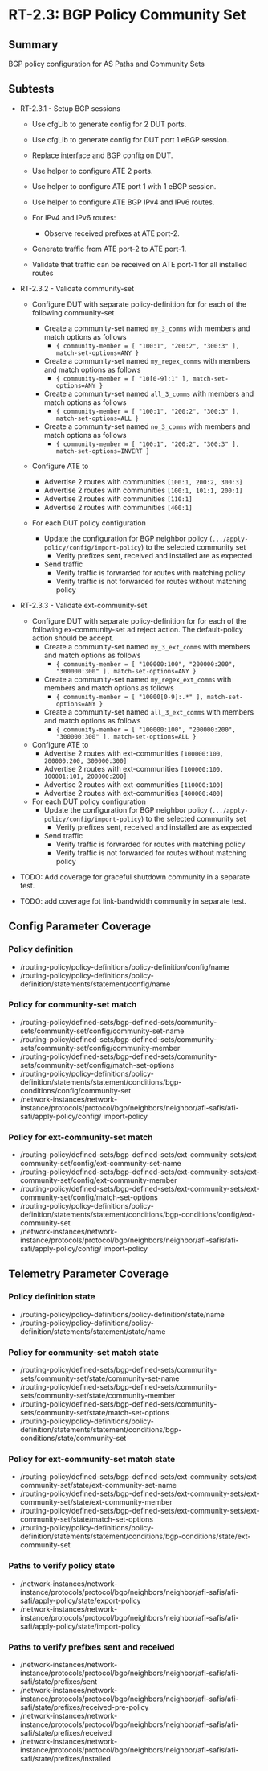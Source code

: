 # RT-2.3: BGP Policy Community Set

## Summary

BGP policy configuration for AS Paths and Community Sets

## Subtests

* RT-2.3.1 - Setup BGP sessions
  * Use cfgLib to generate config for 2 DUT ports.
  * Use cfgLib to generate config for DUT port 1 eBGP session.
  * Replace interface and BGP config on DUT.

  * Use helper to configure ATE 2 ports.
  * Use helper to configure ATE port 1 with 1 eBGP session.
  * Use helper to configure ATE BGP IPv4 and IPv6 routes.
  
  * For IPv4 and IPv6 routes:
    * Observe received prefixes at ATE port-2.
  * Generate traffic from ATE port-2 to ATE port-1.
  * Validate that traffic can be received on ATE port-1 for all installed
        routes

* RT-2.3.2 - Validate community-set
  * Configure DUT with separate policy-definition for for each of the following community-set
    * Create a community-set named `my_3_comms` with members and match options as follows
      * `{ community-member = [ "100:1", "200:2", "300:3" ], match-set-options=ANY }`
    * Create a community-set named `my_regex_comms` with members and match options as follows
      * `{ community-member = [ "10[0-9]:1" ], match-set-options=ANY }`
    * Create a community-set named `all_3_comms` with members and match options as follows
      * `{ community-member = [ "100:1", "200:2", "300:3" ], match-set-options=ALL }`
    * Create a community-set named `no_3_comms` with members and match options as follows
      * `{ community-member = [ "100:1", "200:2", "300:3" ], match-set-options=INVERT }`

  * Configure ATE to
    * Advertise 2 routes with communities `[100:1, 200:2, 300:3]`
    * Advertise 2 routes with communities `[100:1, 101:1, 200:1]`
    * Advertise 2 routes with communities `[110:1]`
    * Advertise 2 routes with communities `[400:1]`
  * For each DUT policy configuration
    * Update the configuration for BGP neighbor policy (`.../apply-policy/config/import-policy`) to the selected community set
      * Verify prefixes sent, received and installed are as expected
    * Send traffic
      * Verify traffic is forwarded for routes with matching policy
      * Verify traffic is not forwarded for routes without matching policy

* RT-2.3.3 - Validate ext-community-set
  * Configure DUT with separate policy-definition for for each of the following ex-community-set ad reject action. The default-policy action should be accept.
    * Create a community-set named `my_3_ext_comms` with members and match options as follows
      * `{ community-member = [ "100000:100", "200000:200", "300000:300" ], match-set-options=ANY }`
    * Create a community-set named `my_regex_ext_comms` with members and match options as follows
      * `{ community-member = [ "10000[0-9]:.*" ], match-set-options=ANY }`
    * Create a community-set named `all_3_ext_comms` with members and match options as follows
      * `{ community-member = [ "100000:100", "200000:200", "300000:300" ], match-set-options=ALL }`
  * Configure ATE to
    * Advertise 2 routes with ext-communities `[100000:100, 200000:200, 300000:300]`
    * Advertise 2 routes with ext-communities `[100000:100, 100001:101, 200000:200]`
    * Advertise 2 routes with ext-communities `[110000:100]`
    * Advertise 2 routes with ext-communities `[400000:400]`
  * For each DUT policy configuration
    * Update the configuration for BGP neighbor policy (`.../apply-policy/config/import-policy`) to the selected community set
      * Verify prefixes sent, received and installed are as expected
    * Send traffic
      * Verify traffic is forwarded for routes with matching policy
      * Verify traffic is not forwarded for routes without matching policy

* TODO: Add coverage for graceful shutdown community in a separate test.
* TODO: add coverage fot link-bandwidth community in separate test.

## Config Parameter Coverage

### Policy definition

* /routing-policy/policy-definitions/policy-definition/config/name
* /routing-policy/policy-definitions/policy-definition/statements/statement/config/name

### Policy for community-set match

* /routing-policy/defined-sets/bgp-defined-sets/community-sets/community-set/config/community-set-name
* /routing-policy/defined-sets/bgp-defined-sets/community-sets/community-set/config/community-member
* /routing-policy/defined-sets/bgp-defined-sets/community-sets/community-set/config/match-set-options
* /routing-policy/policy-definitions/policy-definition/statements/statement/conditions/bgp-conditions/config/community-set
* /network-instances/network-instance/protocols/protocol/bgp/neighbors/neighbor/afi-safis/afi-safi/apply-policy/config/
import-policy

### Policy for ext-community-set match

* /routing-policy/defined-sets/bgp-defined-sets/ext-community-sets/ext-community-set/config/ext-community-set-name
* /routing-policy/defined-sets/bgp-defined-sets/ext-community-sets/ext-community-set/config/ext-community-member
* /routing-policy/defined-sets/bgp-defined-sets/ext-community-sets/ext-community-set/config/match-set-options
* /routing-policy/policy-definitions/policy-definition/statements/statement/conditions/bgp-conditions/config/ext-community-set
* /network-instances/network-instance/protocols/protocol/bgp/neighbors/neighbor/afi-safis/afi-safi/apply-policy/config/
import-policy

## Telemetry Parameter Coverage

### Policy definition state

* /routing-policy/policy-definitions/policy-definition/state/name
* /routing-policy/policy-definitions/policy-definition/statements/statement/state/name

### Policy for community-set match state

* /routing-policy/defined-sets/bgp-defined-sets/community-sets/community-set/state/community-set-name
* /routing-policy/defined-sets/bgp-defined-sets/community-sets/community-set/state/community-member
* /routing-policy/defined-sets/bgp-defined-sets/community-sets/community-set/state/match-set-options
* /routing-policy/policy-definitions/policy-definition/statements/statement/conditions/bgp-conditions/state/community-set

### Policy for ext-community-set match state

* /routing-policy/defined-sets/bgp-defined-sets/ext-community-sets/ext-community-set/state/ext-community-set-name
* /routing-policy/defined-sets/bgp-defined-sets/ext-community-sets/ext-community-set/state/ext-community-member
* /routing-policy/defined-sets/bgp-defined-sets/ext-community-sets/ext-community-set/state/match-set-options
* /routing-policy/policy-definitions/policy-definition/statements/statement/conditions/bgp-conditions/state/ext-community-set

### Paths to verify policy state

* /network-instances/network-instance/protocols/protocol/bgp/neighbors/neighbor/afi-safis/afi-safi/apply-policy/state/export-policy
* /network-instances/network-instance/protocols/protocol/bgp/neighbors/neighbor/afi-safis/afi-safi/apply-policy/state/import-policy

### Paths to verify prefixes sent and received

* /network-instances/network-instance/protocols/protocol/bgp/neighbors/neighbor/afi-safis/afi-safi/state/prefixes/sent
* /network-instances/network-instance/protocols/protocol/bgp/neighbors/neighbor/afi-safis/afi-safi/state/prefixes/received-pre-policy
* /network-instances/network-instance/protocols/protocol/bgp/neighbors/neighbor/afi-safis/afi-safi/state/prefixes/received
* /network-instances/network-instance/protocols/protocol/bgp/neighbors/neighbor/afi-safis/afi-safi/state/prefixes/installed
